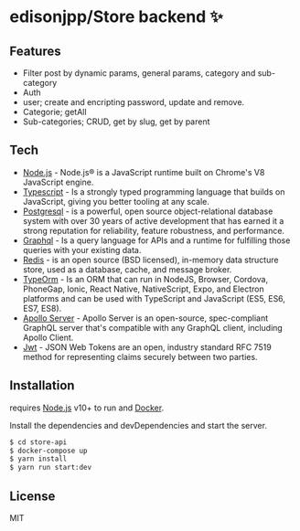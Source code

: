 # edisonjpp/Store backend ✨

## Features

- Filter post by dynamic params, general params, category and sub-category
- Auth
- user; create and encripting password, update and remove.
- Categorie; getAll
- Sub-categories; CRUD, get by slug, get by parent

## Tech

- [Node.js] - Node.js® is a JavaScript runtime built on Chrome's V8 JavaScript engine.
- [Typescript] - Is a strongly typed programming language that builds on JavaScript, giving you better tooling at any scale.
- [Postgresql] - is a powerful, open source object-relational database system with over 30 years of active development that has earned it a strong reputation for reliability, feature robustness, and performance.
- [Graphql] - Is a query language for APIs and a runtime for fulfilling those queries with your existing data.
- [Redis] - is an open source (BSD licensed), in-memory data structure store, used as a database, cache, and message broker.
- [TypeOrm] - Is an ORM that can run in NodeJS, Browser, Cordova, PhoneGap, Ionic, React Native, NativeScript, Expo, and Electron platforms and can be used with TypeScript and JavaScript (ES5, ES6, ES7, ES8).
- [Apollo Server] - Apollo Server is an open-source, spec-compliant GraphQL server that's compatible with any GraphQL client, including Apollo Client.
- [Jwt] - JSON Web Tokens are an open, industry standard RFC 7519 method for representing claims securely between two parties.

## Installation

requires [Node.js](https://nodejs.org/) v10+ to run and [Docker].

Install the dependencies and devDependencies and start the server.

```sh
$ cd store-api
$ docker-compose up
$ yarn install
$ yarn run start:dev
```

## License

MIT

[node.js]: http://nodejs.org
[typescript]: https://www.typescriptlang.org
[postgresql]: https://www.postgresql.org
[typeorm]: https://typeorm.io/
[apollo server]: https://www.apollographql.com/docs/apollo-server
[redis]: https://redis.io
[graphql]: https://graphql.org
[jwt]: https://jwt.io/
[docker]: https://www.docker.com/
